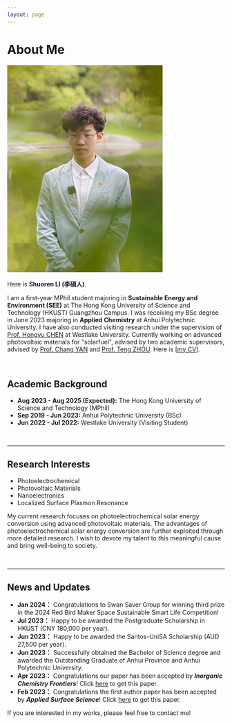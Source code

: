 ```yaml
---
layout: page
---
```


# About Me

<img src="images/shuorenli.png" class="floatpic" width="360" height="480">

Here is **Shuoren LI (李碩人)**.

I am a first-year MPhil student majoring in **Sustainable Energy and Environment (SEE)** at The Hong Kong University of Science and Technology (HKUST) Guangzhou Campus. I was receiving my BSc degree in June 2023 majoring in **Applied Chemistry** at Anhui Polytechnic University. I have also conducted visiting research under the supervision of [Prof. Hongyu CHEN](https://www.westlake.edu.cn/faculty/hongyu-chen.html) at Westlake University. Currently working on advanced photovoltaic materials for "solarfuel", advised by two academic supervisors, advised by [Prof. Chang YAN](https://ece.hkust.edu.hk/changyan) and [Prof. Teng ZHOU](https://cbe.hkust.edu.hk/people/teng-zhou). Here is [[my CV](https://caihanlin.com/file/CV-HanlinCAI.pdf)].

<br>

## Academic Background

- **Aug 2023 - Aug 2025 (Expected):** The Hong Kong University of Science and Technology (MPhil)
- **Sep 2019 - Jun 2023:** Anhui Polytechnic University (BSc)
- **Jun 2022 - Jul 2022:** Westlake University (Visiting Student)

<br>

---

## Research Interests

- Photoelectrochemical
- Photovoltaic Materials
- Nanoelectronics
- Localized Surface Plasmon Resonance

My current research focuses on photoelectrochemical solar energy conversion using advanced photovoltaic materials. The advantages of photoelectrochemical solar energy conversion are further exploited through more detailed research. I wish to devote my talent to this meaningful cause and bring well-being to society.

<br>

---

## News and Updates

- **Jan 2024：** Congratulations to Swan Saver Group for winning third prize in the 2024 Red Bird Maker Space Sustainable Smart Life Competition!
- **Jul 2023：** Happy to be awarded the Postgraduate Scholarship in HKUST (CNY 180,000 per year).
- **Jun 2023：** Happy to be awarded the Santos-UniSA Scholarship (AUD 27,500 per year).
- **Jun 2023：** Successfully obtained the Bachelor of Science degree and awarded the Outstanding Graduate of Anhui Province and Anhui Polytechnic University.
- **Apr 2023：** Congratulations our paper has been accepted by _**Inorganic Chemistry Frontiers**_! Click [here](https://pubs.rsc.org/en/content/articlelanding/2023/QI/D3QI00472D) to get this paper.
- **Feb 2023：** Congratulations the first author paper has been accepted by _**Applied Surface Science**_! Click [here](https://www.sciencedirect.com/science/article/pii/S0169433222029828?via%3Dihub) to get this paper.

If you are interested in my works, please feel free to contact me!
